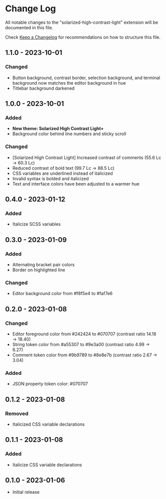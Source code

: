 # Change Log
All notable changes to the "solarized-high-contrast-light" extension will be documented in this file.

Check [Keep a Changelog](http://keepachangelog.com/) for recommendations on how to structure this file.

## 1.1.0 - 2023-10-01
### Changed
- Button background, contrast border, selection background, and terminal background now matches the editor background in hue
- Titlebar background darkened

## 1.0.0 - 2023-10-01
### Added
- **New theme: Solarized High Contrast Light+**
- Background color behind line numbers and sticky scroll

### Changed
- [Solarized High Contrast Light] Increased contrast of comments (55.6 Lc → 60.3 Lc)
- Reduced contrast of bold text (99.7 Lc → 88.5 Lc)
- CSS variables are underlined instead of italicized
- Invalid syntax is bolded and italicized
- Text and interface colors have been adjusted to a warmer hue

## 0.4.0 - 2023-01-12
### Added
- Italicize SCSS variables

## 0.3.0 - 2023-01-09
### Added
- Alternating bracket pair colors
- Border on highlighted line

### Changed
- Editor background color from #f8f5e4 to #faf7e6

## 0.2.0 - 2023-01-08
### Changed
- Editor foreground color from #242424 to #070707 (contrast ratio 14.18 → 18.40)
- String token color from #a55307 to #9e3a00 (contrast ratio 4.99 → 6.27)
- Comment token color from #9b9789 to #8e8e7b (contrast ratio 2.67 → 3.04)

### Added
- JSON property token color: #070707

## 0.1.2 - 2023-01-08
### Removed
- Italicized CSS variable declarations

## 0.1.1 - 2023-01-08
### Added
- Italicize CSS variable declarations

## 0.1.0 - 2023-01-06
- Initial release
